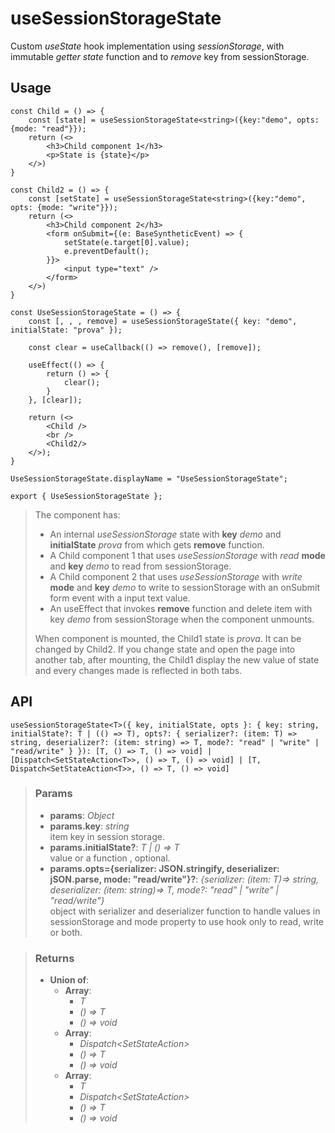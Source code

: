# useSessionStorageState
Custom _useState_ hook implementation using _sessionStorage_, with immutable _getter state_ function and to _remove_ key from sessionStorage.

## Usage

```tsx
const Child = () => {
	const [state] = useSessionStorageState<string>({key:"demo", opts: {mode: "read"}});
	return (<>
		<h3>Child component 1</h3>
		<p>State is {state}</p>
	</>)
}

const Child2 = () => {
	const [setState] = useSessionStorageState<string>({key:"demo", opts: {mode: "write"}});
	return (<>
		<h3>Child component 2</h3>
		<form onSubmit={(e: BaseSyntheticEvent) => {
			setState(e.target[0].value);
			e.preventDefault();
		}}>
			<input type="text" />
		</form>
	</>)
}

const UseSessionStorageState = () => {
	const [, , , remove] = useSessionStorageState({ key: "demo", initialState: "prova" });

	const clear = useCallback(() => remove(), [remove]);

	useEffect(() => {
		return () => {
			clear();
		}
	}, [clear]);

	return (<>
		<Child />
		<br />
		<Child2/>
	</>);
}

UseSessionStorageState.displayName = "UseSessionStorageState";

export { UseSessionStorageState };
```

> The component has:
> - An internal _useSessionStorage_ state with __key__ _demo_ and __initialState__ _prova_ from which gets __remove__ function.
> - A Child component 1 that uses _useSessionStorage_ with _read_ __mode__ and __key__ _demo_ to read from sessionStorage.
> - A Child component 2 that uses _useSessionStorage_ with _write_ __mode__ and __key__  _demo_ to write to sessionStorage with an onSubmit form event with a input text value.
> - An useEffect that invokes __remove__ function and delete item with key _demo_ from sessionStorage when the component unmounts.
> 
> When component is mounted, the Child1 state is _prova_. It can be changed by Child2. If you change state and open the page into another tab, after mounting, the Child1 display the new value of state and every changes made is reflected in both tabs.


## API

```tsx
useSessionStorageState<T>({ key, initialState, opts }: { key: string, initialState?: T | (() => T), opts?: { serializer?: (item: T) => string, deserializer?: (item: string) => T, mode?: "read" | "write" | "read/write" } }): [T, () => T, () => void] | [Dispatch<SetStateAction<T>>, () => T, () => void] | [T, Dispatch<SetStateAction<T>>, () => T, () => void] 
```

> ### Params
>
> - __params__: _Object_
> - __params.key__: _string_  
item key in session storage.
> - __params.initialState?__: _T | () => T_  
value or a function , optional.
> - __params.opts={serializer: JSON.stringify, deserializer: jSON.parse, mode: "read/write"}?__: _{serializer: (item: T)=> string, deserializer: (item: string)=> T, mode?: "read" | "write" | "read/write"}_  
object with serializer and deserializer function to handle values in sessionStorage and mode property to use hook only to read, write or both.
>

> ### Returns
>
> 
> - __Union of__:  
>     - __Array__:  
>         - _T_  
>         - _() => T_  
>         - _() => void_  
>     - __Array__:  
>         - _Dispatch<SetStateAction<T>>_  
>         - _() => T_  
>         - _() => void_  
>     - __Array__:  
>         - _T_  
>         - _Dispatch<SetStateAction<T>>_  
>         - _() => T_  
>         - _() => void_  
>